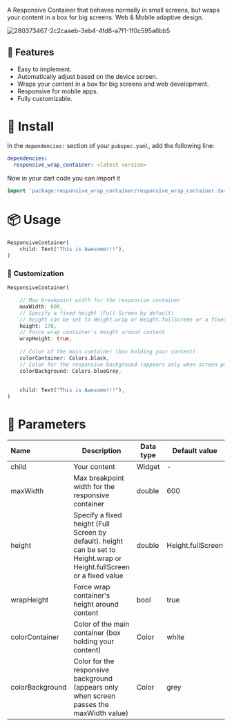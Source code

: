 A Responsive Container that behaves normally in small screens, but wraps your content in a box for big screens.
Web & Mobile adaptive design.

![280373467-2c2caaeb-3eb4-4fd8-a7f1-1f0c595a6bb5](https://github.com/ziadhassan7/responsive_wrap_container/assets/31738365/1c0b6be3-1986-42a2-871c-bb73d087119b)

## 🎯 Features

* Easy to implement.
* Automatically adjust based on the device screen.
* Wraps your content in a box for big screens and web development.
* Responsive for mobile apps.
* Fully customizable.

# 💾 Install

In the `dependencies:` section of your `pubspec.yaml`, add the following line:

```yaml
dependencies:
  responsive_wrap_container: <latest version>
```

Now in your dart code you can import it
```dart
import 'package:responsive_wrap_container/responsive_wrap_container.dart';
```

# 📦 Usage

```dart
ResponsiveContainer(
    child: Text("This is Awesome!!!"),
)
```

### 🎨 **Customization**
```dart
ResponsiveContainer(

    // Max breakpoint width for the responsive container
    maxWidth: 600,
    // Specify a fixed height (Full Screen by default)
    // height can be set to Height.wrap or Height.fullScreen or a fixed value
    height: 170,
    // Force wrap container's height around content
    wrapHeight: true,
    
    // Color of the main container (box holding your content)
    colorContainer: Colors.black,
    // Color for the responsive background (appears only when screen passes the maxWidth value)
    colorBackground: Colors.blueGrey,
    
    
    child: Text("This is Awesome!!!"),
)
```


# 🧱 Parameters

| Name | Description | Data type | Default value | Required |
|:-----|-------------|-----------|---------------|----------|
| child | Your content | Widget | - | Required |
| maxWidth | Max breakpoint width for the responsive container | double | 600 | no |
| height | Specify a fixed height (Full Screen by default). height can be set to Height.wrap or Height.fullScreen or a fixed value | double | Height.fullScreen | no |
| wrapHeight | Force wrap container's height around content | bool | true | no |
| colorContainer | Color of the main container (box holding your content) | Color | white | no |
| colorBackground | Color for the responsive background (appears only when screen passes the maxWidth value) | Color | grey | no |
